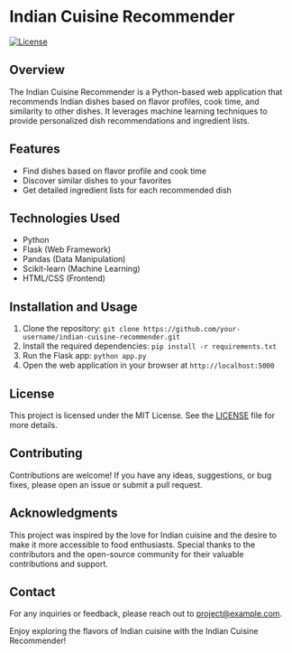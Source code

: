 # Indian Cuisine Recommender

[![License](https://img.shields.io/badge/license-MIT-blue.svg)](https://opensource.org/licenses/MIT)

## Overview
The Indian Cuisine Recommender is a Python-based web application that recommends Indian dishes based on flavor profiles, cook time, and similarity to other dishes. It leverages machine learning techniques to provide personalized dish recommendations and ingredient lists.

## Features
- Find dishes based on flavor profile and cook time
- Discover similar dishes to your favorites
- Get detailed ingredient lists for each recommended dish

## Technologies Used
- Python
- Flask (Web Framework)
- Pandas (Data Manipulation)
- Scikit-learn (Machine Learning)
- HTML/CSS (Frontend)

## Installation and Usage
1. Clone the repository: `git clone https://github.com/your-username/indian-cuisine-recommender.git`
2. Install the required dependencies: `pip install -r requirements.txt`
3. Run the Flask app: `python app.py`
4. Open the web application in your browser at `http://localhost:5000`

## License
This project is licensed under the MIT License. See the [LICENSE](LICENSE) file for more details.

## Contributing
Contributions are welcome! If you have any ideas, suggestions, or bug fixes, please open an issue or submit a pull request.

## Acknowledgments
This project was inspired by the love for Indian cuisine and the desire to make it more accessible to food enthusiasts. Special thanks to the contributors and the open-source community for their valuable contributions and support.

## Contact
For any inquiries or feedback, please reach out to project@example.com.

Enjoy exploring the flavors of Indian cuisine with the Indian Cuisine Recommender!
